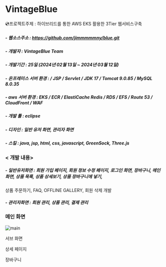 # VintageBlue

💿프로젝트주제 : 하이브리드를 통한 AWS EKS 활용한 3Tier 웹서비스구축

##### - 웹소스주소 : https://github.com/jimmmmmny/blue.git

##### - 개발자 : VintageBlue Team

##### - 개발기간 :  25일 (2024년 02월 13일 ~ 2024년 03월 12일)

##### - 온프레미스 서버 환경 :  / JSP / Servlet / JDK 17 / Tomcat 9.0.85 / MySQL 8.0.35

##### - aws 서버 환경 : EKS / ECR / ElastiCache Redis / RDS / EFS / Route 53 / CloudFront / WAF

##### - 개발 툴 : eclipse
 
##### - 디자인 : 일반 유저 화면, 관리자 화면 

##### - 스킬 : java, jsp, html, css, javascript, GreenSock, Three.js
 

### < 개발 내용>

##### - 일반유저화면 : 회원 가입 페이지, 회원 정보 수정 페이지, 로그인 화면, 장바구니, 메인 화면, 상품 목록, 상품 상세보기, 상품 장바구니에 넣기,

상품 주문하기, FAQ, OFFLINE GALLERY, 회원 삭제 개발
##### - 관리자화면 : 회원 관리, 상품 관리, 결제 관리



### 메인 화면
![main](https://github.com/jimmmmmny/blue/assets/154566560/816a34f5-2014-4522-8ac6-ffa0bd6235cd)



서브 화면

상세 페이지

장바구니
